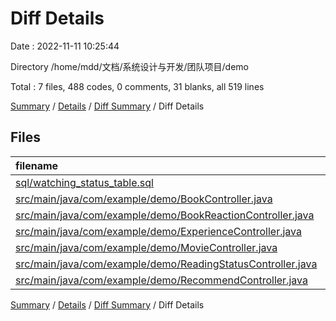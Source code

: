 # Diff Details

Date : 2022-11-11 10:25:44

Directory /home/mdd/文档/系统设计与开发/团队项目/demo

Total : 7 files,  488 codes, 0 comments, 31 blanks, all 519 lines

[Summary](results.md) / [Details](details.md) / [Diff Summary](diff.md) / Diff Details

## Files
| filename | language | code | comment | blank | total |
| :--- | :--- | ---: | ---: | ---: | ---: |
| [sql/watching_status_table.sql](/sql/watching_status_table.sql) | SQL | 1 | 0 | 0 | 1 |
| [src/main/java/com/example/demo/BookController.java](/src/main/java/com/example/demo/BookController.java) | Java | 31 | 0 | 1 | 32 |
| [src/main/java/com/example/demo/BookReactionController.java](/src/main/java/com/example/demo/BookReactionController.java) | Java | 139 | 0 | 8 | 147 |
| [src/main/java/com/example/demo/ExperienceController.java](/src/main/java/com/example/demo/ExperienceController.java) | Java | 98 | 0 | 9 | 107 |
| [src/main/java/com/example/demo/MovieController.java](/src/main/java/com/example/demo/MovieController.java) | Java | 32 | 0 | 1 | 33 |
| [src/main/java/com/example/demo/ReadingStatusController.java](/src/main/java/com/example/demo/ReadingStatusController.java) | Java | 99 | 0 | 7 | 106 |
| [src/main/java/com/example/demo/RecommendController.java](/src/main/java/com/example/demo/RecommendController.java) | Java | 88 | 0 | 5 | 93 |

[Summary](results.md) / [Details](details.md) / [Diff Summary](diff.md) / Diff Details
